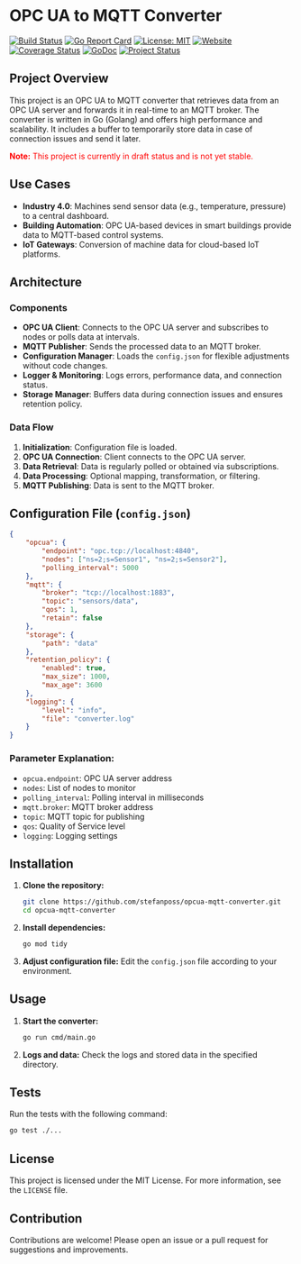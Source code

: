 # OPC UA to MQTT Converter

[![Build Status](https://img.shields.io/github/actions/workflow/status/stefanposs/opcua-mqtt-converter/ci.yml?branch=main)](https://github.com/stefanposs/opcua-mqtt-converter/actions)
[![Go Report Card](https://goreportcard.com/badge/github.com/stefanposs/opcua-mqtt-converter)](https://goreportcard.com/report/github.com/stefanposs/opcua-mqtt-converter)
[![License: MIT](https://img.shields.io/badge/License-MIT-yellow.svg)](https://opensource.org/licenses/MIT)
[![Website](https://img.shields.io/badge/Website-Visit-blue)](https://stefanposs.de)
[![Coverage Status](https://coveralls.io/repos/github/stefanposs/opcua-mqtt-converter/badge.svg?branch=main)](https://coveralls.io/github/stefanposs/opcua-mqtt-converter?branch=main)
[![GoDoc](https://godoc.org/github.com/stefanposs/opcua-mqtt-converter?status.svg)](https://godoc.org/github.com/stefanposs/opcua-mqtt-converter)
[![Project Status](https://img.shields.io/badge/status-draft-orange)](https://github.com/stefanposs/opcua-mqtt-converter)

## Project Overview

This project is an OPC UA to MQTT converter that retrieves data from an OPC UA server and forwards it in real-time to an MQTT broker. The converter is written in Go (Golang) and offers high performance and scalability. It includes a buffer to temporarily store data in case of connection issues and send it later.

**<span style="color:red">Note:</span>** <span style="color:red">This project is currently in draft status and is not yet stable.</span>

## Use Cases

- **Industry 4.0**: Machines send sensor data (e.g., temperature, pressure) to a central dashboard.
- **Building Automation**: OPC UA-based devices in smart buildings provide data to MQTT-based control systems.
- **IoT Gateways**: Conversion of machine data for cloud-based IoT platforms.

## Architecture

### Components

- **OPC UA Client**: Connects to the OPC UA server and subscribes to nodes or polls data at intervals.
- **MQTT Publisher**: Sends the processed data to an MQTT broker.
- **Configuration Manager**: Loads the `config.json` for flexible adjustments without code changes.
- **Logger & Monitoring**: Logs errors, performance data, and connection status.
- **Storage Manager**: Buffers data during connection issues and ensures retention policy.

### Data Flow

1. **Initialization**: Configuration file is loaded.
2. **OPC UA Connection**: Client connects to the OPC UA server.
3. **Data Retrieval**: Data is regularly polled or obtained via subscriptions.
4. **Data Processing**: Optional mapping, transformation, or filtering.
5. **MQTT Publishing**: Data is sent to the MQTT broker.

## Configuration File (`config.json`)

```json
{
    "opcua": {
        "endpoint": "opc.tcp://localhost:4840",
        "nodes": ["ns=2;s=Sensor1", "ns=2;s=Sensor2"],
        "polling_interval": 5000
    },
    "mqtt": {
        "broker": "tcp://localhost:1883",
        "topic": "sensors/data",
        "qos": 1,
        "retain": false
    },
    "storage": {
        "path": "data"
    },
    "retention_policy": {
        "enabled": true,
        "max_size": 1000,
        "max_age": 3600
    },
    "logging": {
        "level": "info",
        "file": "converter.log"
    }
}
```

### Parameter Explanation:

- `opcua.endpoint`: OPC UA server address
- `nodes`: List of nodes to monitor
- `polling_interval`: Polling interval in milliseconds
- `mqtt.broker`: MQTT broker address
- `topic`: MQTT topic for publishing
- `qos`: Quality of Service level
- `logging`: Logging settings

## Installation

1. **Clone the repository:**
     ```sh
     git clone https://github.com/stefanposs/opcua-mqtt-converter.git
     cd opcua-mqtt-converter
     ```

2. **Install dependencies:**
     ```sh
     go mod tidy
     ```

3. **Adjust configuration file:**
     Edit the `config.json` file according to your environment.

## Usage

1. **Start the converter:**
     ```sh
     go run cmd/main.go
     ```

2. **Logs and data:**
     Check the logs and stored data in the specified directory.

## Tests

Run the tests with the following command:
```sh
go test ./...
```

## License

This project is licensed under the MIT License. For more information, see the `LICENSE` file.

## Contribution

Contributions are welcome! Please open an issue or a pull request for suggestions and improvements.
